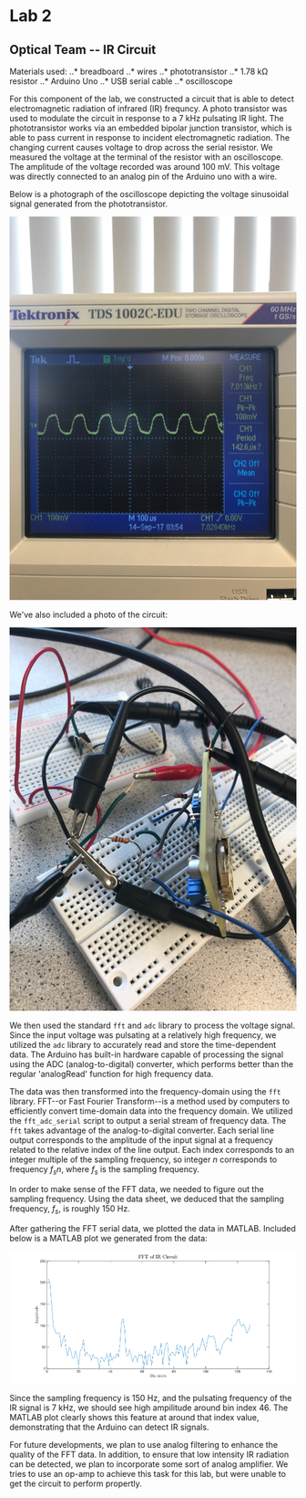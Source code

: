 # Lab 2

## Optical Team -- IR Circuit

Materials used:
..* breadboard
..* wires
..* phototransistor
..* 1.78 kΩ resistor
..* Arduino Uno
..* USB serial cable
..* oscilloscope

For this component of the lab, we constructed a circuit that is able to detect electromagnetic radiation of infrared (IR) frequncy. A photo transistor was used to modulate the circuit in response to a 7 kHz pulsating IR light. The phototransistor works via an embedded bipolar junction transistor, which is able to pass current in response to incident electromagnetic radiation. The changing current causes voltage to drop across the serial resistor. We measured the voltage at the terminal of the resistor with an oscilloscope. The amplitude of the voltage recorded was around 100 mV. This voltage was directly connected to an analog pin of the Arduino uno with a wire.

Below is a photograph of the oscilloscope depicting the voltage sinusoidal signal generated from the phototransistor. 

![](./resources/lab2irscope.jpg)

We've also included a photo of the circuit:

![](./resources/lab2ircircuit.jpg)


We then used the standard `fft` and `adc` library to process the voltage signal. Since the input voltage was pulsating at a relatively high frequency, we utilized the `adc` library to accurately read and store the time-dependent data. The Arduino has built-in hardware capable of processing the signal using the ADC (analog-to-digital) converter, which performs better than the regular 'analogRead' function for high frequency data.

The data was then transformed into the frequency-domain using the `fft` library. FFT--or Fast Fourier Transform--is a method used by computers to efficiently convert time-domain data into the frequency domain. We utilized the `fft_adc_serial` script to output a serial stream of frequency data. The `fft` takes advantage of the analog-to-digital converter. Each serial line output corresponds to the amplitude of the input signal at a frequency related to the relative index of the line output. Each index corresponds to an integer multiple of the sampling frequency, so integer *n* corresponds to frequency *f<sub>s</sub>n*, where *f<sub>s</sub>* is the sampling frequency. 

In order to make sense of the FFT data, we needed to figure out the sampling frequency. Using the data sheet, we deduced that the sampling frequency, *f<sub>s</sub>*, is roughly 150 Hz. 

After gathering the FFT serial data, we plotted the data in MATLAB. Included below is a MATLAB plot we generated from the data:

![](./resources/fftir.png)

Since the sampling frequency is 150 Hz, and the pulsating frequency of the IR signal is  7 kHz, we should see high ampilitude around bin index 46. The MATLAB plot clearly shows this feature at around that index value, demonstrating that the Arduino can detect IR signals. 

For future developments, we plan to use analog filtering to enhance the quality of the FFT data. In addition, to ensure that low intensity IR radiation can be detected, we plan to incorporate some sort of analog amplifier. We tries to use an op-amp to achieve this task for this lab, but were unable to get the circuit to perform propertly. 

